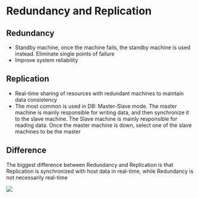 # Redundancy and Replication

## Redundancy
- Standby machine, once the machine fails, the standby machine is used instead. Eliminate single points of failure
- Improve system reliability

## Replication
- Real-time sharing of resources with redundant machines to maintain data consistency
- The most common is used in DB: Master-Slave mode. The master machine is mainly responsible for writing data, and then synchronize it to the slave machine. The Slave machine is mainly responsible for reading data. Once the master machine is down, select one of the slave machines to be the master

## Difference
The biggest difference between Redundancy and Replication is that Replication is synchronized with host data in real-time, while Redundancy is not necessarily real-time

![](../img/Redundancy_and_Replication.png)
